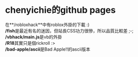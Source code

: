 # chenyichie的github pages
在**/robloxhack**中有roblox外掛的下載 :) <br>
**/fish**是最近有名的迷因，但站長CSS功力很慘，所以品質比較差 ;-; <br>
**/vbhack/main.js**是vb的外掛 <br>
**/R18**其實只是個rickroll :> <br>
**/bad-apple/ascii**是Bad Apple!!的ascii版本

